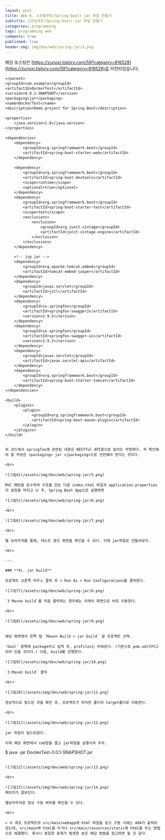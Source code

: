 ```yaml
---
layout: post
title: Web 6. 스프링부트(Spring-boot) jar 파일 만들기
subtitle: 스프링부트(Spring-boot) jar 파일 만들기
categories: programming
tags: programming web
comments: true
published: true
header-img: img/dev/web/spring-jar/1.png
---
```


해당 포스팅은 [https://zunoxi.tistory.com/59?category=816528](https://zunoxi.tistory.com/59?category=816528)로 이전되었습니다.
<!--
## 개요
> `스프링부트(spring-boot)`프로젝트를 `jar`로 내보내기
  
- 목차
	- [`Spring boot`](#1-spring-boot)
	- [`jar format`](#2-jar-format)
	- [`pom.xml 설정`](#3-pomxml-설정)
	- [`jar build`](#4-jar-build)
  
## Spring-boot to jar
---
이번 포스팅에서는 Docker Container로 spring boot를 돌려보기 위한 사전 작업으로, 테스트를 위해 만든 spring boot 프로젝트를 jar 파일로 빌드해보려고 한다.

<br>

---

### **1\. Spring boot**

먼저, `legacy spring`이 아닌 `spring-boot`를 사용하는 이유는 말 그대로 테스트용이기 때문에 복잡한 로직을 수행할 일이 1도 없고, 따라서 별도의 WAS를 사용하지 않으려 한다. 내장 톰캣이면 충분하다고 판단했다.

(내가 생각하는 spring legacy와 spring boot의 가장 큰 차이점은 내장 톰캣을 쓰는지, 외부 WAS를 쓰는지 인 것 같다. 개발자가 아니라 시스템적인 관점에서 바라봐서 그럴수도 있다..)

<br>

---

### **2\. jar format**

앞서 기술했던것의 이유로 우리는 war파일이 아닌 `jar 파일로 프로젝트를 빌드`해야 한다. 물론 boot에서 외장 WAS를 쓸 수 있게끔 하는 설정이 있지만, 이 역시 테스트용이므로 jar로 빌드하고 내장 톰캣을 그대로 사용해보려 한다.

---

### **3\. pom.xml 설정**

<br>

![그림1](/assets/img/dev/web/spring-jar/2.png)

<br>

![그림2](/assets/img/dev/web/spring-jar/3.png)

<br>

글의 서두에 말한 것처럼 `docker image 제작용 프로젝트`를 만들예정이므로 이름은 'DockerTest'로 했다. 간단하게 메인 컨트롤러를 하나 만들어주고 pom.xml에 몇 가지 dependency를 추가했다. 추가한 dependency는 다음과 같다.

![그림3](/assets/img/dev/web/spring-jar/4.png)

<br>

pom.xml 파일 내용

```
<?xml version="1.0" encoding="UTF-8"?>
<project xmlns="http://maven.apache.org/POM/4.0.0" xmlns:xsi="http://www.w3.org/2001/XMLSchema-instance"
	xsi:schemaLocation="http://maven.apache.org/POM/4.0.0 https://maven.apache.org/xsd/maven-4.0.0.xsd">
	<modelVersion>4.0.0</modelVersion>
	<parent>
		<groupId>org.springframework.boot</groupId>
		<artifactId>spring-boot-starter-parent</artifactId>
		<version>2.3.2.RELEASE</version>
		<relativePath/> <!-- lookup parent from repository -->
	</parent>
	<groupId>com.example</groupId>
	<artifactId>DockerTest</artifactId>
	<version>0.0.1-SNAPSHOT</version>
	<packaging>jar</packaging>
	<name>DockerTest</name>
	<description>Demo project for Spring Boot</description>

	<properties>
		<java.version>1.8</java.version>
	</properties>

	<dependencies>
		<dependency>
			<groupId>org.springframework.boot</groupId>
			<artifactId>spring-boot-starter-web</artifactId>
		</dependency>

		<dependency>
			<groupId>org.springframework.boot</groupId>
			<artifactId>spring-boot-devtools</artifactId>
			<scope>runtime</scope>
			<optional>true</optional>
		</dependency>
		<dependency>
			<groupId>org.springframework.boot</groupId>
			<artifactId>spring-boot-starter-test</artifactId>
			<scope>test</scope>
			<exclusions>
				<exclusion>
					<groupId>org.junit.vintage</groupId>
					<artifactId>junit-vintage-engine</artifactId>
				</exclusion>
			</exclusions>
		</dependency>
		
		<!-- jsp jar -->
		<dependency>
			<groupId>org.apache.tomcat.embed</groupId>
			<artifactId>tomcat-embed-jasper</artifactId>
		</dependency>
		<dependency>
			<groupId>javax.servlet</groupId>
			<artifactId>jstl</artifactId>
		</dependency>
		<dependency>
			<groupId>io.springfox</groupId>
			<artifactId>springfox-swagger2</artifactId>
			<version>2.9.2</version>
		</dependency>
		<dependency>
			<groupId>io.springfox</groupId>
			<artifactId>springfox-swagger-ui</artifactId>
			<version>2.9.2</version>
		</dependency>
		<dependency>
			<groupId>javax.servlet</groupId>
			<artifactId>javax.servlet-api</artifactId>
		</dependency>
		<dependency>
			<groupId>org.springframework.boot</groupId>
			<artifactId>spring-boot-starter-tomcat</artifactId>
		</dependency>
	</dependencies>

	<build>
		<plugins>
			<plugin>
				<groupId>org.springframework.boot</groupId>
				<artifactId>spring-boot-maven-plugin</artifactId>
			</plugin>
		</plugins>
	</build>

</project>

```

위 코드에서 springfox에 관련된 내용은 RESTful API용으로 없어도 무방하다. 꼭 확인해야 할 부분은 <packaging> jar </packaging>으로 선언해야 한다는 것이다.

<br>

![그림4](/assets/img/dev/web/spring-jar/5.png)

MVC 패턴을 준수하여 구조를 만든 다음 index.html 파일과 application.properties의 설정을 마치고 난 후, Spring Boot App으로 실행하면

![그림5](/assets/img/dev/web/spring-jar/6.png)

<br>

![그림6](/assets/img/dev/web/spring-jar/7.png)

<br>

웹 브라우저를 통해, 테스트 중인 화면을 확인할 수 있다. 이제 jar파일로 만들어보자.

<br>

---

### **4\. jar build**

프로젝트 오른쪽 마우스 클릭 후 > Run As > Run Configurations를 클릭한다.

![그림7](/assets/img/dev/web/spring-jar/8.png)

`3 Mavne build`를 처음 클릭하는 경우에는 아래의 화면으로 바로 이동한다.

<br>

![그림8](/assets/img/dev/web/spring-jar/9.png)


해당 화면에서 왼쪽 탭 `Maven Build > jar build` 할 프로젝트 선택.

'Goal' 항목에 package라고 입력 후, profiles는 비워준다. (기본으로 pom.xml이라고 되어 있을 것이다.) 다음, build를 진행한다.

![그림9](/assets/img/dev/web/spring-jar/10.png)

`3.Maven build` 클릭

<br>

![그림10](/assets/img/dev/web/spring-jar/11.png)

정상적으로 빌드된 것을 확인 후, 프로젝트가 위치한 폴더의 target폴더로 이동한다.

<br>

![그림11](/assets/img/dev/web/spring-jar/12.png)

jar 파일이 빌드되었다.

이제 해당 화면에서 cmd창을 열고 jar파일을 실행시켜 주자.

```
$ java -jar DockerTest-0.0.1-SNAPSHOT.jar
```

![그림12](/assets/img/dev/web/spring-jar/13.png)

<br>

![그림13](/assets/img/dev/web/spring-jar/14.png)
페이지가 잘보인다.

웹브라우저로 정상 구동 여부를 확인할 수 있다.

<br>

> ※ 최초 프로젝트의 src/main/webapp에 html 파일을 넣고 구동 시에는 404가 출력되었는데, src/main에 html을 두거나 src/main/resources/static에 html을 두는 방법으로 해결했다. 혹시나 동일한 문제가 발생한 분은 해당 방법을 참고하면 될 것 같다.
